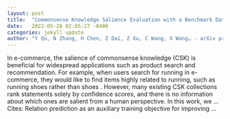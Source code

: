 ```yaml
---
layout: post
title:  "Commonsense Knowledge Salience Evaluation with a Benchmark Dataset in E-commerce"
date:   2022-05-28 02:05:27 -0400
categories: jekyll update
author: "Y Qu, N Zhang, H Chen, Z Dai, Z Xu, C Wang, X Wang… - arXiv preprint arXiv …, 2022"
---
```

In e-commerce, the salience of commonsense knowledge (CSK) is beneficial for widespread applications such as product search and recommendation. For example, when users search for  running  in e-commerce, they would like to find items highly related to running, such as  running shoes  rather than  shoes . However, many existing CSK collections rank statements solely by confidence scores, and there is no information about which ones are salient from a human perspective. In this work, we … Cites: ‪Relation prediction as an auxiliary training objective for improving …‬